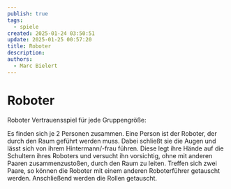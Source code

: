 ```yaml
---
publish: true
tags:
  - spiele
created: 2025-01-24 03:50:51
update: 2025-01-25 00:57:20
title: Roboter
description: 
authors:
  - Marc Bielert
---
```


# Roboter

Roboter
Vertrauensspiel für jede Gruppengröße:

Es finden sich je 2 Personen zusammen.
Eine Person ist der Roboter, der durch den Raum geführt werden muss. Dabei schließt sie die Augen und lässt sich von ihrem Hintermann/-frau führen. Diese legt ihre Hände auf die Schultern ihres Roboters und versucht ihn vorsichtig, ohne mit anderen Paaren zusammenzustoßen, durch den Raum zu leiten.
Treffen sich zwei Paare, so können die Roboter mit einem anderen Roboterführer getauscht werden.
Anschließend werden die Rollen getauscht.

